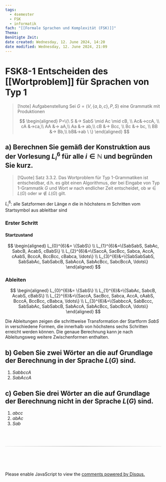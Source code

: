 ```yaml
---
tags:
  - 4semester
  - FSK
  - informatik
fach: "[[Formale Sprachen und Komplexität (FSK)]]"
Thema:
Benötigte Zeit:
date created: Wednesday, 12. June 2024, 14:20
date modified: Wednesday, 12. June 2024, 21:09
---
```


# FSK8-1 Entscheiden des [[Wortproblem]] für Sprachen von Typ 1

> [!note] Aufgabenstellung
> Sei $G = (V, \{a,b, c\},P, S)$ eine Grammatik mit Produktionen
>
> $$
> \begin{aligned}
> P=\{\ S &→ SabS \mid Ac \mid cB, \\
> Ac&→ccA, \\
> cA &→ca,\\
> AA &→ aA,\\
> Aa &→ ab,\\
> cB &→ Bcc, \\
> Bc &→ bc, \\
> BB &→ Bb,\\
> bB&→ab \ \}
> \end{aligned}
> $$

## a) Berechnen Sie gemäß der Konstruktion aus der Vorlesung $L_{i}^{6}$ für alle $i \in \mathbb{N}$ und begründen Sie kurz.

> [!Quote] Satz 3.3.2.
> Das Wortproblem für Typ 1-Grammatiken ist entscheidbar, d.h. es gibt einen Algorithmus, der bei Eingabe von Typ 1-Grammatik $G$ und Wort $w$ nach endlicher Zeit entscheidet, ob $w \in L(G)$ oder $w \notin L(G)$ gilt.

$L_{i}^{6}$: alle Satzformen der Länge $n$ die in höchstens $m$ Schritten vom Startsymbol aus ableitbar sind

### Erster Schritt

#### Startzustand

$$
\begin{aligned}
L_{0}^{6}&= \{SabS\} \\
L_{1}^{6}&=\{SabSabS, SabAc, SabcB, AcabS, cBabS\} \\
L_{2}^{6}&=\{SaccA, SacBcc, Sabca, AccA, cAabS, BcccA, BccBcc, cBabca, \ldots\} \\
L_{3}^{6}&=\{SabSabSabS, SabSabAc, SabSabcB, SabAccA, SabAcBcc, SabcBccA, \ldots\}
\end{aligned}
$$

### Ableiten

$$
\begin{aligned}
L_{0}^{6}&= \{SabS\} \\
L_{1}^{6}&=\{SabAc, SabcB, AcabS, cBabS\} \\
L_{2}^{6}&=\{SaccA, SacBcc, Sabca, AccA, cAabS, BcccA, BccBcc, cBabca, \ldots\} \\
L_{3}^{6}&=\{SabbccA, SabBccc, SabSabAc, SabSabcB, SabAccA, SabAcBcc, SabcBccA, \ldots\}
\end{aligned}
$$

Die Ableitungen zeigen die schrittweise Transformation der Startform $SabS$ in verschiedene Formen, die innerhalb von höchstens sechs Schritten erreicht werden können. Die genaue Berechnung kann je nach Ableitungsweg weitere Zwischenformen enthalten.

## b) Geben Sie zwei Wörter an die auf Grundlage der Berechnung in der Sprache $L(G)$ sind.

1. $SabbccA$
2. $SabAccA$

## c) Geben Sie drei Wörter an die auf Grundlage der Berechnung nicht in der Sprache $L(G)$ sind.

1. $abcc$
2. $abAc$
3. $Sab$

<!-- DISQUS SCRIPT COMMENT START -->

<hr style="border: none; height: 2px; background: linear-gradient(to right, #f0f0f0, #ccc, #f0f0f0); margin-top: 4rem; margin-bottom: 5rem;">
<div id="disqus_thread"></div>
<script>
    /**
    *  RECOMMENDED CONFIGURATION VARIABLES: EDIT AND UNCOMMENT THE SECTION BELOW TO INSERT DYNAMIC VALUES FROM YOUR PLATFORM OR CMS.
    *  LEARN WHY DEFINING THESE VARIABLES IS IMPORTANT: https://disqus.com/admin/universalcode/#configuration-variables    */
    /*
    var disqus_config = function () {
    this.page.url = PAGE_URL;  // Replace PAGE_URL with your page's canonical URL variable
    this.page.identifier = PAGE_IDENTIFIER; // Replace PAGE_IDENTIFIER with your page's unique identifier variable
    };
    */
    (function() { // DON'T EDIT BELOW THIS LINE
    var d = document, s = d.createElement('script');
    s.src = 'https://myuninotes.disqus.com/embed.js';
    s.setAttribute('data-timestamp', +new Date());
    (d.head || d.body).appendChild(s);
    })();
</script>
<noscript>Please enable JavaScript to view the <a href="https://disqus.com/?ref_noscript">comments powered by Disqus.</a></noscript>

<!-- DISQUS SCRIPT COMMENT END -->
